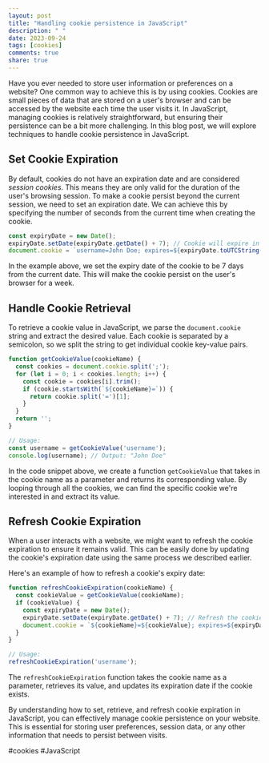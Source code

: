 ```yaml
---
layout: post
title: "Handling cookie persistence in JavaScript"
description: " "
date: 2023-09-24
tags: [cookies]
comments: true
share: true
---
```


Have you ever needed to store user information or preferences on a website? One common way to achieve this is by using cookies. Cookies are small pieces of data that are stored on a user's browser and can be accessed by the website each time the user visits it. In JavaScript, managing cookies is relatively straightforward, but ensuring their persistence can be a bit more challenging. In this blog post, we will explore techniques to handle cookie persistence in JavaScript.

## Set Cookie Expiration

By default, cookies do not have an expiration date and are considered *session cookies*. This means they are only valid for the duration of the user's browsing session. To make a cookie persist beyond the current session, we need to set an expiration date. We can achieve this by specifying the number of seconds from the current time when creating the cookie.

```javascript
const expiryDate = new Date();
expiryDate.setDate(expiryDate.getDate() + 7); // Cookie will expire in 7 days
document.cookie = `username=John Doe; expires=${expiryDate.toUTCString()}`;
```

In the example above, we set the expiry date of the cookie to be 7 days from the current date. This will make the cookie persist on the user's browser for a week.

## Handle Cookie Retrieval

To retrieve a cookie value in JavaScript, we parse the `document.cookie` string and extract the desired value. Each cookie is separated by a semicolon, so we split the string to get individual cookie key-value pairs.

```javascript
function getCookieValue(cookieName) {
  const cookies = document.cookie.split(';');
  for (let i = 0; i < cookies.length; i++) {
    const cookie = cookies[i].trim();
    if (cookie.startsWith(`${cookieName}=`)) {
      return cookie.split('=')[1];
    }
  }
  return '';
}

// Usage:
const username = getCookieValue('username');
console.log(username); // Output: "John Doe"
```

In the code snippet above, we create a function `getCookieValue` that takes in the cookie name as a parameter and returns its corresponding value. By looping through all the cookies, we can find the specific cookie we're interested in and extract its value.

## Refresh Cookie Expiration

When a user interacts with a website, we might want to refresh the cookie expiration to ensure it remains valid. This can be easily done by updating the cookie's expiration date using the same process we described earlier.

Here's an example of how to refresh a cookie's expiry date:

```javascript
function refreshCookieExpiration(cookieName) {
  const cookieValue = getCookieValue(cookieName);
  if (cookieValue) {
    const expiryDate = new Date();
    expiryDate.setDate(expiryDate.getDate() + 7); // Refresh the cookie's expiration to 7 days from now
    document.cookie = `${cookieName}=${cookieValue}; expires=${expiryDate.toUTCString()}`;
  }
}

// Usage:
refreshCookieExpiration('username');
```

The `refreshCookieExpiration` function takes the cookie name as a parameter, retrieves its value, and updates its expiration date if the cookie exists.

By understanding how to set, retrieve, and refresh cookie expiration in JavaScript, you can effectively manage cookie persistence on your website. This is essential for storing user preferences, session data, or any other information that needs to persist between visits.

#cookies #JavaScript